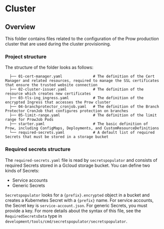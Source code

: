 # Cluster

## Overview

This folder contains files related to the configuration of the Prow production cluster that are used during the cluster provisioning.

### Project structure

<!-- Update the folder structure each time you modify it. -->

The structure of the folder looks as follows:

```
  ├── 01-cert-manager.yaml              # The definition of the Cert Manager and related resources, required to manage the SSL certificates that ensure the trusted website connection
  ├── 02-cluster-issuer.yaml            # The definition of the resource which creates new certificates
  ├── 03-tls-ing_ingress.yaml           # The definition of the encrypted Ingress that accesses the Prow cluster
  ├── 04-branchprotector_cronjob.yaml   # The definition of the Branch Protector CronJob that configures protection on branches
  ├── 05-limit-range.yaml               # The definition of the limit range for ProwJob Pods
  ├── starter.yaml                      # The basic definition of Prow, including ConfigMaps, Deployments, and CustomResourceDefinitions
  └── required-secrets.yaml             # A default list of required Secrets that must be stored in a storage bucket
```

### Required secrets structure
The `required-secrets.yaml` file is read by `secretspopulator` and consists of required Secrets stored in a Gcloud storage bucket.
You can define two kinds of Secrets:
- Service accounts
- Generic Secrets

`Secretspopulator` looks for a `{prefix}.encrypted` object in a bucket and creates a Kubernetes Secret with a `{prefix}` name.
For service accounts, the Secret key is `service-account.json`. For generic Secrets, you must provide a key.
For more details about the syntax of this file, see the `RequiredSecretsData` type in `development/tools/cmd/secretspopulator/secretspopulator`.
